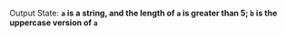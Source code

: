 Output State: **`a` is a string, and the length of `a` is greater than 5; `b` is the uppercase version of `a`**